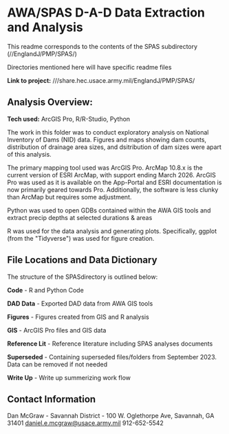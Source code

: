 # AWA/SPAS D-A-D Data Extraction and Analysis
This readme corresponds to the contents of the SPAS subdirectory (//EnglandJ/PMP/SPAS/)

Directories mentioned here will have specific readme files

**Link to project:** ///share.hec.usace.army.mil/EnglandJ/PMP/SPAS/

## Analysis Overview:

**Tech used:** ArcGIS Pro, R/R-Studio, Python

The work in this folder was to conduct exploratory analysis on National Inventory of Dams (NID) data. Figures and maps showing dam counts, distribution of drainage area sizes, and dsitribution of dam sizes were apart of this analysis. 

The primary mapping tool used was ArcGIS Pro. ArcMap 10.8.x is the current version of ESRI ArcMap, with support ending March 2026. ArcGIS Pro was used as it is available on the App-Portal and ESRI documentation is now primarily geared towards Pro. Additionally, the software is less clunky than ArcMap but requires some adjustment. 

Python was used to open GDBs contained within the AWA GIS tools and extract precip depths at selected durations & areas

R was used for the data analysis and generating plots. Specifically, ggplot (from the "Tidyverse") was used for figure creation.

## File Locations and Data Dictionary

The structure of the SPASdirectory is outlined below: 

**Code** - R and Python Code

**DAD Data** - Exported DAD data from AWA GIS tools

**Figures** - Figures created from GIS and R analysis

**GIS** - ArcGIS Pro files and GIS data 

**Reference Lit** - Reference literature including SPAS analyses documents

**Superseded** - Containing superseded files/folders from September 2023. Data can be removed if not needed

**Write Up** - Write up summerizing work flow

## Contact Information
Dan McGraw - Savannah District - 100 W. Oglethorpe Ave, Savannah, GA 31401
daniel.e.mcgraw@usace.army.mil
912-652-5542

